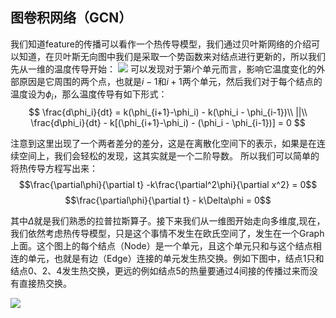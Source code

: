 ## 图卷积网络（GCN）
我们知道feature的传播可以看作一个热传导模型，我们通过贝叶斯网络的介绍可以知道，在贝叶斯无向图中我们是采取一个势函数来对结点进行更新的，所以我们先从一维的温度传导开始：
<img src = https://pic1.zhimg.com/80/v2-f67aa2769d22eb54650a1077bb921fcf_720w.jpg >
可以发现对于第$i$个单元而言，影响它温度变化的外部原因是它周围的两个点，也就是$i-1$和$i+1$两个单元，然后我们对于每个结点的温度设为$\phi_i$，那么温度传导有如下形式：
$$
\frac{d\phi_i}{dt} = k(\phi_{i+1}-\phi_i) - k(\phi_i - \phi_{i-1})\\
||\\
\frac{d\phi_i}{dt} - k[(\phi_{i+1}-\phi_i) - (\phi_i - \phi_{i-1})] = 0
$$

注意到这里出现了一个两者差分的差分，这是在离散化空间下的表示，如果是在连续空间上，我们会轻松的发现，这其实就是一个二阶导数。
所以我们可以简单的将热传导方程写出来：
$$\frac{\partial\phi}{\partial t} -k\frac{\partial^2\phi}{\partial x^2} = 0$$
$$\frac{\partial\phi}{\partial t} - k\Delta\phi = 0$$

其中$\Delta$就是我们熟悉的拉普拉斯算子。接下来我们从一维图开始走向多维度,现在，我们依然考虑热传导模型，只是这个事情不发生在欧氏空间了，发生在一个Graph上面。这个图上的每个结点（Node）是一个单元，且这个单元只和与这个结点相连的单元，也就是有边（Edge）连接的单元发生热交换。例如下图中，结点1只和结点0、2、4发生热交换，更远的例如结点5的热量要通过4间接的传播过来而没有直接热交换。

<img src = https://pic4.zhimg.com/80/v2-95364a51f5601bd3981458fd805942ee_720w.jpg>
